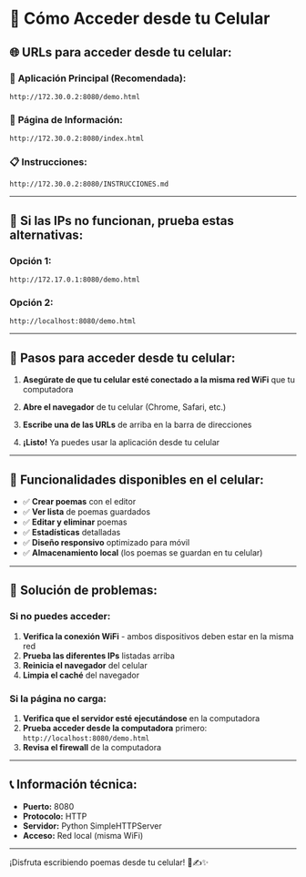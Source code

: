 # 📱 Cómo Acceder desde tu Celular

## 🌐 URLs para acceder desde tu celular:

### 📱 **Aplicación Principal (Recomendada):**
```
http://172.30.0.2:8080/demo.html
```

### 📄 **Página de Información:**
```
http://172.30.0.2:8080/index.html
```

### 📋 **Instrucciones:**
```
http://172.30.0.2:8080/INSTRUCCIONES.md
```

---

## 🔧 Si las IPs no funcionan, prueba estas alternativas:

### Opción 1:
```
http://172.17.0.1:8080/demo.html
```

### Opción 2:
```
http://localhost:8080/demo.html
```

---

## 📱 Pasos para acceder desde tu celular:

1. **Asegúrate de que tu celular esté conectado a la misma red WiFi** que tu computadora

2. **Abre el navegador** de tu celular (Chrome, Safari, etc.)

3. **Escribe una de las URLs** de arriba en la barra de direcciones

4. **¡Listo!** Ya puedes usar la aplicación desde tu celular

---

## 🎯 Funcionalidades disponibles en el celular:

- ✅ **Crear poemas** con el editor
- ✅ **Ver lista** de poemas guardados
- ✅ **Editar y eliminar** poemas
- ✅ **Estadísticas** detalladas
- ✅ **Diseño responsivo** optimizado para móvil
- ✅ **Almacenamiento local** (los poemas se guardan en tu celular)

---

## 🚨 Solución de problemas:

### Si no puedes acceder:
1. **Verifica la conexión WiFi** - ambos dispositivos deben estar en la misma red
2. **Prueba las diferentes IPs** listadas arriba
3. **Reinicia el navegador** del celular
4. **Limpia el caché** del navegador

### Si la página no carga:
1. **Verifica que el servidor esté ejecutándose** en la computadora
2. **Prueba acceder desde la computadora** primero: `http://localhost:8080/demo.html`
3. **Revisa el firewall** de la computadora

---

## 📞 Información técnica:

- **Puerto:** 8080
- **Protocolo:** HTTP
- **Servidor:** Python SimpleHTTPServer
- **Acceso:** Red local (misma WiFi)

---

¡Disfruta escribiendo poemas desde tu celular! 📱✍️✨